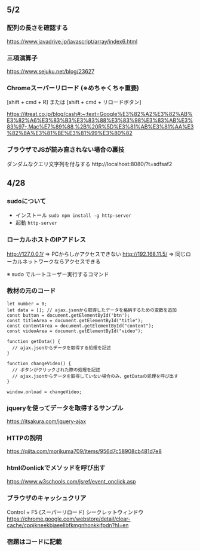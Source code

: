 ## 5/2
### 配列の長さを確認する
https://www.javadrive.jp/javascript/array/index6.html

### 三項演算子
https://www.sejuku.net/blog/23627

### Chromeスーパーリロード (※めちゃくちゃ重要)
[shift + cmd + R] または [shift + cmd + リロードボタン]

https://itreat.co.jp/blog/cash#:~:text=Google%E3%82%A2%E3%82%AB%E3%82%A6%E3%83%B3%E3%83%88%E3%83%98%E3%83%AB%E3%83%97-,Mac%E7%89%88,%2B%20R%5D%E3%81%AB%E3%81%AA%E3%82%8A%E3%81%BE%E3%81%99%E3%80%82


### ブラウザでJSが読み直されない場合の裏技
ダンダムなクエリ文字列を付与する
http://localhost:8080/?t=sdfsaf2

## 4/28
### sudoについて
- インストール
`sudo npm install -g http-server`
- 起動
`http-server`

### ローカルホストのIPアドレス
http://127.0.0.1/ => PCからしかアクセスできない
http://192.168.11.5/ => 同じローカルネットワークならアクセスできる


※ sudo でルートユーザー実行するコマンド


### 教材の元のコード
```
let number = 0;
let data = []; // ajax.jsonから取得したデータを格納するための変数を追加
const button = document.getElementById('btn');
const titleArea = document.getElementById("title");
const contentArea = document.getElementById("content");
const videoArea = document.getElementById("video");

function getData() {
  // ajax.jsonからデータを取得する処理を記述
}

function changeVideo() {
  // ボタンがクリックされた際の処理を記述
  // ajax.jsonからデータを取得していない場合のみ、getDataの処理を呼び出す
}

window.onload = changeVideo;
```

### jqueryを使ってデータを取得するサンプル
https://itsakura.com/jquery-ajax

### HTTPの説明
https://qiita.com/morikuma709/items/956d7c58908cb481d7e8

### htmlのonlickでメソッドを呼び出す
https://www.w3schools.com/jsref/event_onclick.asp

### ブラウザのキャッシュクリア
Control + F5 (スーパーリロード)
シークレットウィンドウ
https://chrome.google.com/webstore/detail/clear-cache/cppjkneekbjaeellbfkmgnhonkkjfpdn?hl=en

### 宿題はコードに記載